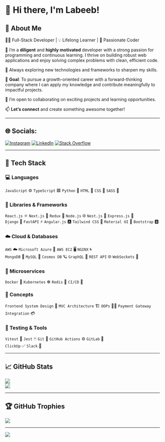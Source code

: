 # 👋 Hi there, I'm Labeeb!

## 💫 About Me

👨‍💻 Full-Stack Developer | 💡 Lifelong Learner | 🚀 Passionate Coder

🎯 I’m a **diligent** and **highly motivated** developer with a strong passion for programming and continuous learning. I thrive on building robust web applications and enjoy solving complex problems with clean, efficient code.

🌱 Always exploring new technologies and frameworks to sharpen my skills.

📌 **Goal**: To pursue a growth-oriented career with a forward-thinking company where I can apply my knowledge and contribute meaningfully to impactful projects.

🤝 I’m open to collaborating on exciting projects and learning opportunities.

📫 **Let’s connect** and create something awesome together!

---


## 🌐 Socials:
[![Instagram](https://img.shields.io/badge/Instagram-%23E4405F.svg?logo=Instagram&logoColor=white)](https://instagram.com/lab___eeb_) [![LinkedIn](https://img.shields.io/badge/LinkedIn-%230077B5.svg?logo=linkedin&logoColor=white)](https://www.linkedin.com/in/labeebopc) [![Stack Overflow](https://img.shields.io/badge/-Stackoverflow-FE7A16?logo=stack-overflow&logoColor=white)](https://stackoverflow.com/users/18151051)

---

## 🧰 Tech Stack

### 💻 Languages  
`JavaScript` ⚙️ `TypeScript` 🟦 `Python` 🐍 `HTML` 📝 `CSS` 🎨 `SASS` 💅

### 🧱 Libraries & Frameworks  
`React.js` ⚛️ `Next.js` 🚀 `Redux` 🔄 `Node.js` 🌐 `Nest.js` 🧬 `Express.js` 🚂  
`Django` 🐍 `FastAPI` ⚡ `Angular.js` 🅰️ `Tailwind CSS` 🌈 `Material UI` 🎨 `Bootstrap` 🅱️

### ☁️ Cloud & Databases  
`AWS` ☁️ `Microsoft Azure` 🔷 `AWS EC2` 🖥️ `NGINX` 🌀  
`MongoDB` 🍃 `MySQL` 🐬 `Cosmos DB` 🪐 `GraphQL` 🔗 `REST API` 🌐 `WebSockets` 📡

### 🧩 Microservices  
`Docker` 🐳 `Kubernetes` ☸️ `Redis` 🔴 `CI/CD` 🔁

### 🧠 Concepts  
`Frontend System Design` 🧱 `MVC Architecture` 🏗️ `OOPs` 👨‍🏫 `Payment Gateway Integration` 💳

### 🧪 Testing & Tools  
`Vitest` 🧪 `Jest` 🃏 `Git` 🔧 `GitHub Actions` ⚙️ `GitLab` 🦊  
`ClickUp` ✅ `Slack` 💬

---

## 📈 GitHub Stats
![](https://github-readme-streak-stats.herokuapp.com/?user=Labeebopc&theme=dark&hide_border=false)<br/>
![](https://github-readme-stats.vercel.app/api/top-langs/?username=Labeebopc&theme=dark&hide_border=false&include_all_commits=true&count_private=false&layout=compact)

---

## 🏆 GitHub Trophies
![](https://github-profile-trophy.vercel.app/?username=Labeebopc&theme=radical&no-frame=false&no-bg=true&margin-w=4)


---
[![](https://visitcount.itsvg.in/api?id=Labeebopc&icon=0&color=0)](https://visitcount.itsvg.in)
